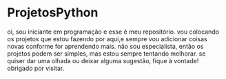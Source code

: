 # ProjetosPython

oi, sou iniciante em programação e esse é meu repositório.
vou colocando os projetos que estou fazendo por aqui,e sempre vou adicionar coisas novas conforme for aprendendo mais.
não sou especialista, então os projetos podem ser simples, mas estou sempre tentando melhorar.
se quiser dar uma olhada ou deixar alguma sugestão, fique à vontade!
obrigado por visitar.

